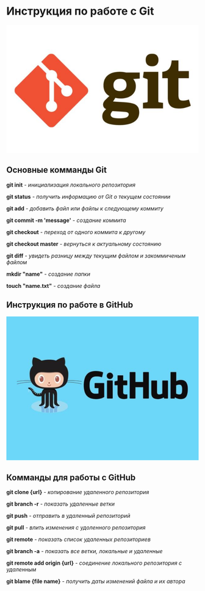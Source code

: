 # Инструкция по работе c Git

![alt](Git.jpg)

## Основные комманды Git

**git init** - _инициализация локального репозитория_

**git status** - _получить информацию от Git о текущем состоянии_

**git add** - _добавить файл или файлы к следующему коммиту_

**git commit -m 'message'** - _создание коммита_

**git checkout** - _переход от одного коммита к другому_

**git checkout master** - _вернуться к актуальному состоянию_

**git diff** - _увидеть разницу между текущим файлом и закоммиченым файлом_

**mkdir "name"** - _создание папки_

**touch "name.txt"** - _создание файла_

## Инструкция по работе в GitHub

![alt](GitHub.jpg)

## Комманды для работы с GitHub

**git clone {url}** - _копирование удаленного репозитория_

**git branch -r** - _показать удаленные ветки_

**git push** - _отправить в удаленный репозиторий_

**git pull** - _влить изменения с удоленного репозитория_

**git remote** - _показать список удаленных репозиториев_

**git branch -a** - _показать все ветки, локальные и удаленные_

**git remote add origin {url}** - _соединение локального репозитория с удаленным_

**git blame {file name}** - _получить даты изменений файла и их автора_
